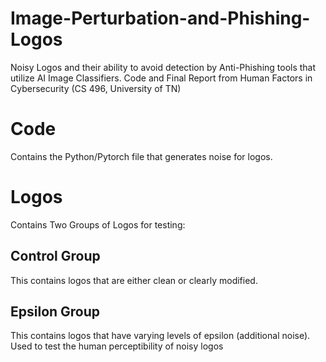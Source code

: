 # Image-Perturbation-and-Phishing-Logos
Noisy Logos and their ability to avoid detection by Anti-Phishing tools that utilize AI Image Classifiers. Code and Final Report from Human Factors in Cybersecurity (CS 496, University of TN)

# Code
Contains the Python/Pytorch file that generates noise for logos.

# Logos
Contains Two Groups of Logos for testing: 
## Control Group
This contains logos that are either clean or clearly modified.
## Epsilon Group
This contains logos that have varying levels of epsilon (additional noise). Used to test the human perceptibility of noisy logos
